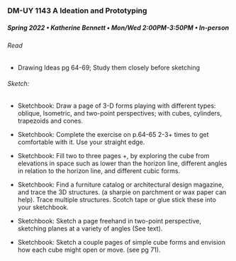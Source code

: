 ### DM-UY 1143 A Ideation and Prototyping
##### Spring 2022 • Katherine Bennett • Mon/Wed 2:00PM-3:50PM • In-person

###### Read 

* Drawing Ideas pg 64-69; Study them closely before sketching

###### Sketch:

- Sketchbook: Draw a page of 3-D forms playing with different types: oblique, Isometric, and two-point perspectives; with cubes, cylinders, trapezoids and cones.

- Sketchbook: Complete the exercise on p.64-65 2-3+ times to get comfortable with it. Use your straight edge.

- Sketchbook: Fill two to three pages +, by exploring the cube from elevations in space such as lower than the horizon line, different angles in relation to the horizon line, and different cubic forms.

- Sketchbook: Find a furniture catalog or architectural design magazine, and trace the 3D structures. (a sharpie on parchment or wax paper can help). Trace multiple structures. Scotch tape or glue stick these into your sketchbook. 

- Sketchbook: Sketch a page freehand in two-point perspective, sketching planes at a variety of angles (See text).

- Sketchbook: Sketch a couple pages of simple cube forms and envision how each cube might open or move. (see pg 71).